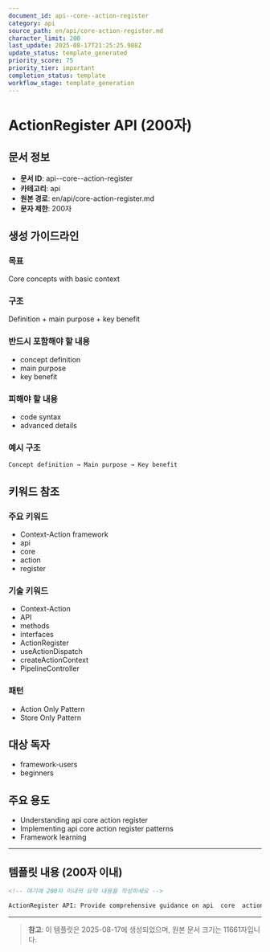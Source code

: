 ```yaml
---
document_id: api--core--action-register
category: api
source_path: en/api/core-action-register.md
character_limit: 200
last_update: 2025-08-17T21:25:25.988Z
update_status: template_generated
priority_score: 75
priority_tier: important
completion_status: template
workflow_stage: template_generation
---
```


# ActionRegister API (200자)

## 문서 정보
- **문서 ID**: api--core--action-register
- **카테고리**: api
- **원본 경로**: en/api/core-action-register.md
- **문자 제한**: 200자

## 생성 가이드라인

### 목표
Core concepts with basic context

### 구조
Definition + main purpose + key benefit

### 반드시 포함해야 할 내용
- concept definition
- main purpose
- key benefit

### 피해야 할 내용  
- code syntax
- advanced details

### 예시 구조
```
Concept definition → Main purpose → Key benefit
```

## 키워드 참조

### 주요 키워드
- Context-Action framework
- api
- core
- action
- register

### 기술 키워드
- Context-Action
- API
- methods
- interfaces
- ActionRegister
- useActionDispatch
- createActionContext
- PipelineController

### 패턴
- Action Only Pattern
- Store Only Pattern

## 대상 독자
- framework-users
- beginners

## 주요 용도
- Understanding api  core  action register
- Implementing api  core  action register patterns
- Framework learning

---

## 템플릿 내용 (200자 이내)

```markdown
<!-- 여기에 200자 이내의 요약 내용을 작성하세요 -->

ActionRegister API: Provide comprehensive guidance on api  core  action register의 핵심 개념과 Context-Action 프레임워크에서의 역할을 간단히 설명.
```

---

> **참고**: 이 템플릿은 2025-08-17에 생성되었으며, 
> 원본 문서 크기는 11661자입니다.

